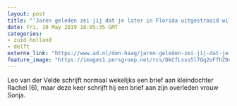 ```yaml
---
layout: post
title: "‘Jaren geleden zei jij dat je later in Florida uitgestrooid wilde worden. Ik beloofde het’"
date: Fri, 10 May 2019 18:05:35 GMT
categories: 
- zuid-holland 
- delft 
externe_link: "https://www.ad.nl/den-haag/jaren-geleden-zei-jij-dat-je-later-in-florida-uitgestrooid-wilde-worden-ik-beloofde-het~ac9d9005/"
feature_image: "https://images1.persgroep.net/rcs/DkCfLsxs5l7Qq2oFfhZ0csYvLJg/diocontent/147693549/_fitwidth/400/?appId=21791a8992982cd8da851550a453bd7f&quality=0.7"
---
```


Leo van der Velde schrijft normaal wekelijks een brief aan kleindochter Rachel (6), maar deze keer schrijft hij een brief aan zijn overleden vrouw Sonja.
